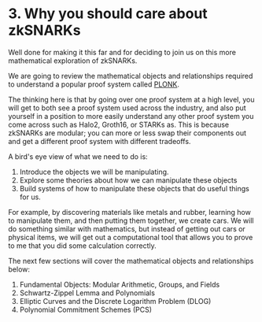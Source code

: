 # 3. Why you should care about zkSNARKs

Well done for making it this far and for deciding to join us on this more mathematical exploration of zkSNARKs.

We are going to review the mathematical objects and relationships required to understand a popular proof system called [PLONK](https://eprint.iacr.org/2019/953.pdf).

The thinking here is that by going over one proof system at a high level, you will get to both see
a proof system used across the industry, and also put yourself in a position to more easily understand any other proof system you come across such as Halo2, Groth16, or STARKs as. This is because zkSNARKs are modular; you can more or less swap their components out and get a different proof system with different tradeoffs.

A bird's eye view of what we need to do is:

1. Introduce the objects we will be manipulating.
2. Explore some theories about how we can manipulate these objects
3. Build systems of how to manipulate these objects that do useful things for us.

For example, by discovering materials like metals and rubber, learning how to manipulate them, and then putting them together, we create cars. We will do something similar with mathematics, but instead of getting out cars or physical items, we will get out a computational tool that allows you to prove to me that you did some calculation correctly.

The next few sections will cover the mathematical objects and relationships below:

1. Fundamental Objects: Modular Arithmetic, Groups, and Fields
2. Schwartz-Zippel Lemma and Polynomials
3. Elliptic Curves and the Discrete Logarithm Problem (DLOG)
4. Polynomial Commitment Schemes (PCS)
